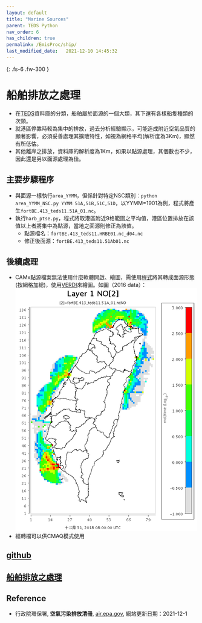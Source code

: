 ```yaml
---
layout: default
title: "Marine Sources"
parent: TEDS Python
nav_order: 6
has_children: true
permalink: /EmisProc/ship/
last_modified_date:   2021-12-10 14:45:32
---
```


{: .fs-6 .fw-300 }

# 船舶排放之處理
- 在[TEDS](https://air.epa.gov.tw/EnvTopics/AirQuality_6.aspx)資料庫的分類，船舶屬於面源的一個大類，其下還有各樣船隻種類的次類。
- 就港區停靠時較為集中的排放，過去分析經驗顯示，可能造成附近空氣品質的顯著影響，必須妥善處理其擴散特性，如視為網格平均(解析度為3Km)，顯然有所低估。
- 其他離岸之排放，資料庫的解析度為1Km，如果以點源處理，其個數也不少，因此還是另以面源處理為佳。

## 主要步驟程序
- 與面源一樣執行`area_YYMM`，但係針對特定NSC類別：`python area_YYMM_NSC.py YYMM 51A,51B,51C,51D`，以YYMM=1901為例，程式將產生`fortBE.413_teds11.51A_01.nc`。
- 執行`harb_ptse.py`，程式將取港區附近9格範圍之平均值，港區位置排放在該值以上者將集中為點源，當地之面源則修正為該值。
  - 點源檔名：`fortBE.413_teds11.HRBE01.nc_d04.nc`
  - 修正後面源：`fortBE.413_teds11.51Ab01.nc`

## 後續處理
- CAMx點源檔案無法使用什麼軟體開啟、繪圖，需使用[程式](https://github.com/sinotec2/Focus-on-Air-Quality/blob/main/CAMx/ptse/pt2em_d04.py)將其轉成面源形態(按網格加總)，使用[VERDI](https://github.com/CEMPD/VERDI/blob/master/doc/User_Manual/VERDI_ch01.md)來繪圖。如圖（2016 data）：
![](https://github.com/sinotec2/Focus-on-Air-Quality/raw/main/assets/images/ships_NO.PNG)
- 經轉檔可以供CMAQ模式使用

## [github](https://github.com/sinotec2/Focus-on-Air-Quality/blob/main/EmisProc/ship/)
## [船舶排放之處理](https://sinotec2.github.io/Focus-on-Air-Quality/EmisProc/ship/)

## Reference
- 行政院環保署, **空氣污染排放清冊**, [air.epa.gov](https://air.epa.gov.tw/EnvTopics/AirQuality_6.aspx), 網站更新日期：2021-12-1